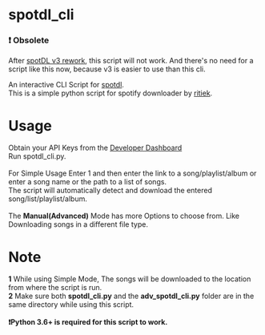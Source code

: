 # spotdl_cli
### :exclamation: Obsolete
After [spotDL v3 rework](https://github.com/spotDL/spotify-downloader/pull/812), this script will not work. And there's no need for a script like this now, because v3 is easier to use than this cli.

An interactive CLI Script for [spotdl](https://github.com/ritiek/spotify-downloader). <br />
This is a simple python script for spotify downloader by [ritiek](https://github.com/ritiek). <br />

# Usage
Obtain your API Keys from the [Developer Dashboard](https://developer.spotify.com/dashboard/applications)<br/>
Run spotdl_cli.py. <br/>
<br/>
For Simple Usage Enter 1 and then enter the link to a song/playlist/album or enter a song name or the path to a list of songs.<br/>
The script will automatically detect and download the entered song/list/playlist/album.<br/>
<br/>
The **Manual(Advanced)** Mode has more Options to choose from. Like Downloading songs in a different file type. 
# Note
**1** While using Simple Mode, The songs will be downloaded to the location from where the script is run.<br/>
**2** Make sure both **spotdl_cli.py** and the **adv_spotdl_cli.py** folder are in the same directory while using this script.<br/>
<br/>
**:exclamation:Python 3.6+ is required for this script to work.**
